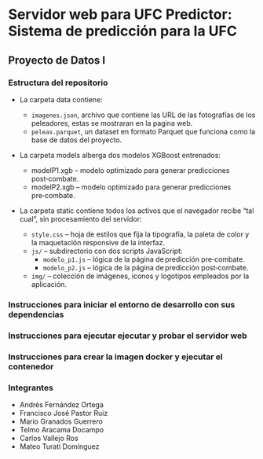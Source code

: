 # Servidor web para UFC Predictor: Sistema de predicción para la UFC

## Proyecto de Datos I

### Estructura del repositorio

- La carpeta data contiene:
  * `imagenes.json`, archivo que contiene las URL de las fotografías de los peleadores, estas se mostraran en la pagina web.
  * `peleas.parquet`, un dataset en formato Parquet que funciona como la base de datos del proyecto.

- La carpeta models alberga dos modelos XGBoost entrenados:
  * modelP1.xgb – modelo optimizado para generar predicciones post‑combate.
  * modelP2.xgb – modelo optimizado para generar predicciones pre‑combate.
  
- La carpeta static contiene todos los activos que el navegador recibe “tal cual”, sin procesamiento del servidor:
  * `style.css` – hoja de estilos que fija la tipografía, la paleta de color y la maquetación responsive de la interfaz.
  * `js/` – subdirectorio con dos scripts JavaScript:
    * `modelo_p1.js` – lógica de la página de predicción pre‑combate.
    * `modelo_p2.js` – lógica de la página de predicción post‑combate.
  * `img/` – colección de imágenes, iconos y logotipos empleados por la aplicación.


### Instrucciones para iniciar el entorno de desarrollo con sus dependencias

### Instrucciones para ejecutar ejecutar y probar el servidor web

### Instrucciones para crear la imagen docker y ejecutar el contenedor

### Integrantes 
 -  Andrés Fernández Ortega
 -  Francisco José Pastor Ruiz
 -  Mario Granados Guerrero
 -  Telmo Aracama Docampo
 -  Carlos Vallejo Ros
 -  Mateo Turati Domínguez
